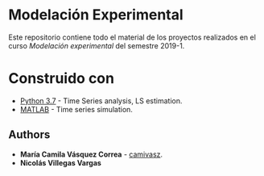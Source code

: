 # Modelación Experimental
Este repositorio contiene todo el material de los proyectos realizados en el curso _Modelación experimental_ del semestre 2019-1.

# Construido con

* [Python 3.7](https://www.python.org/) - Time Series analysis, LS estimation.
* [MATLAB](https://www.mathworks.com/products/matlab.html) - Time series simulation.

## Authors

* **María Camila Vásquez Correa** - [camivasz](https://github.com/camivasz).
* **Nicolás Villegas Vargas** 

